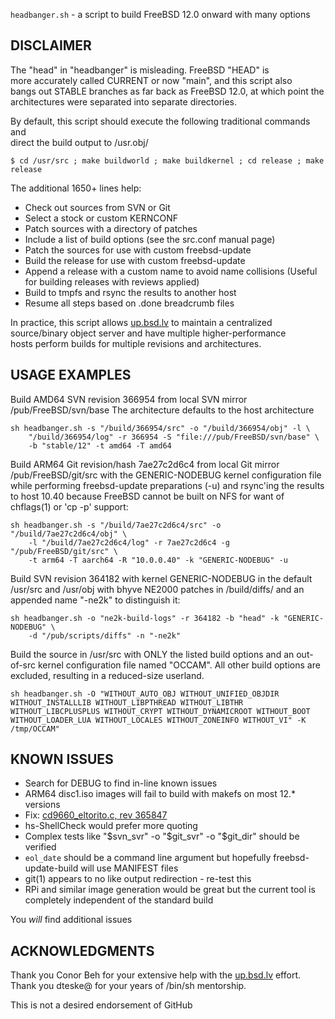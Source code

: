 `headbanger.sh` - a script to build FreeBSD 12.0 onward with many options

## DISCLAIMER

The "head" in "headbanger" is misleading. FreeBSD "HEAD" is  
more accurately called CURRENT or now "main", and this script also  
bangs out STABLE branches as far back as FreeBSD 12.0, at which point the  
architectures were separated into separate directories.

By default, this script should execute the following traditional commands and  
direct the build output to /usr.obj/

`$ cd /usr/src ; make buildworld ; make buildkernel ; cd release ; make release`

The additional 1650+ lines help:

* Check out sources from SVN or Git
* Select a stock or custom KERNCONF
* Patch sources with a directory of patches
* Include a list of build options (see the src.conf manual page)
* Patch the sources for use with custom freebsd-update
* Build the release for use with custom freebsd-update
* Append a release with a custom name to avoid name collisions (Useful for building releases with reviews applied)
* Build to tmpfs and rsync the results to another host
* Resume all steps based on .done breadcrumb files

In practice, this script allows [up.bsd.lv](https://up.bsd.lv) to maintain a centralized  
source/binary object server and have multiple higher-performance  
hosts perform builds for multiple revisions and architectures.  


## USAGE EXAMPLES

Build AMD64 SVN revision 366954 from local SVN mirror /pub/FreeBSD/svn/base
	The architecture defaults to the host architecture

```
sh headbanger.sh -s "/build/366954/src" -o "/build/366954/obj" -l \
	"/build/366954/log" -r 366954 -S "file:///pub/FreeBSD/svn/base" \
	-b "stable/12" -t amd64 -T amd64
```


Build ARM64 Git revision/hash 7ae27c2d6c4 from local Git mirror
	/pub/FreeBSD/git/src with the GENERIC-NODEBUG kernel configuration file
	while performing freebsd-update preparations (-u) and
	rsync'ing the results to host 10.40 because FreeBSD cannot be
	built on NFS for want of chflags(1) or 'cp -p' support:

```
sh headbanger.sh -s "/build/7ae27c2d6c4/src" -o "/build/7ae27c2d6c4/obj" \
	-l "/build/7ae27c2d6c4/log" -r 7ae27c2d6c4 -g "/pub/FreeBSD/git/src" \
	-t arm64 -T aarch64 -R "10.0.0.40" -k "GENERIC-NODEBUG" -u
```

Build SVN revision 364182 with kernel GENERIC-NODEBUG in the default /usr/src
	and /usr/obj with bhyve NE2000 patches in /build/diffs/ and an appended
	name "-ne2k" to distinguish it:

```
sh headbanger.sh -o "ne2k-build-logs" -r 364182 -b "head" -k "GENERIC-NODEBUG" \
	-d "/pub/scripts/diffs" -n "-ne2k"
```

Build the source in /usr/src with ONLY the listed build options and an
	out-of-src kernel configuration file named "OCCAM". All other build
	options are excluded, resulting in a reduced-size userland.

```
sh headbanger.sh -O "WITHOUT_AUTO_OBJ WITHOUT_UNIFIED_OBJDIR WITHOUT_INSTALLLIB WITHOUT_LIBPTHREAD WITHOUT_LIBTHR WITHOUT_LIBCPLUSPLUS WITHOUT_CRYPT WITHOUT_DYNAMICROOT WITHOUT_BOOT WITHOUT_LOADER_LUA WITHOUT_LOCALES WITHOUT_ZONEINFO WITHOUT_VI" -K /tmp/OCCAM"
```

## KNOWN ISSUES

* Search for DEBUG to find in-line known issues
* ARM64 disc1.iso images will fail to build with makefs on most 12.* versions
* Fix: [cd9660_eltorito.c, rev 365847](https://svnweb.freebsd.org/base/head/usr.sbin/makefs/cd9660/cd9660_eltorito.c?revision=365847&view=co)
* hs-ShellCheck would prefer more quoting
* Complex tests like "$svn_svr" -o "$git_svr" -o "$git_dir" should be verified
* `eol_date` should be a command line argument but hopefully freebsd-update-build will use MANIFEST files
* git(1) appears to no like output redirection - re-test this
* RPi and similar image generation would be great but the current tool is completely independent of the standard build


You *will* find additional issues


## ACKNOWLEDGMENTS

Thank you Conor Beh for your extensive help with the [up.bsd.lv](https://up.bsd.lv) effort.
Thank you dteske@ for your years of /bin/sh mentorship.

This is not a desired endorsement of GitHub
